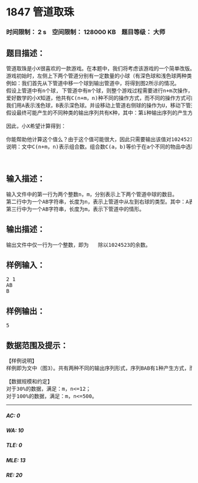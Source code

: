 # 1847 管道取珠   
### 时间限制： 2 s&nbsp;&nbsp;&nbsp;&nbsp;空间限制： 128000 KB&nbsp;&nbsp;&nbsp;&nbsp;题目等级： 大师  
## 题目描述：  

<pre>
管道取珠是小X很喜欢的一款游戏。在本题中，我们将考虑该游戏的一个简单改版。游戏画面如图1所示。
游戏初始时，左侧上下两个管道分别有一定数量的小球（有深色球和浅色球两种类型），而右侧输出管道为空。每一次操作，可以从左侧选择一个管道，并将该管道中最右侧的球推入右边输出管道。
例如：我们首先从下管道中移一个球到输出管道中，将得到图2所示的情况。
假设上管道中有n个球, 下管道中有m个球，则整个游戏过程需要进行n+m次操作，即将所有左侧管道中的球移入输出管道。最终n+m个球在输出管道中从右到左形成输出序列。
爱好数学的小X知道，他共有C(n+m，n)种不同的操作方式，而不同的操作方式可能导致相同的输出序列。举个例子，对于图3所示的游戏情形。
我们用A表示浅色球，B表示深色球。并设移动上管道右侧球的操作为U，移动下管道右侧球的操作为D，则共有C(2+1，1)=3种不同的操作方式，分别为UUD，UDU，DUU；最终在输出管道中形成的输出序列（从右到左）分别为BAB，BBA，BBA。可以发现后两种操作方式将得到同样的输出序列。
假设最终可能产生的不同种类的输出序列共有K种，其中：第i种输出序列的产生方式（即不同的操作方式数目）有ai个。聪明的小X早已知道，
 
因此，小X希望计算得到：
 
你能帮助他计算这个值么？由于这个值可能很大，因此只需要输出该值对1024523的取模即可（即除以1024523的余数）。
说明：文中C(n+m，n)表示组合数。组合数C(a，b)等价于在a个不同的物品中选取b个的选取方案数。
 

</pre>
  
  
## 输入描述：  

<pre>
输入文件中的第一行为两个整数n，m，分别表示上下两个管道中球的数目。
第二行中为一个AB字符串，长度为n，表示上管道中从左到右球的类型。其中：A表示浅色球，B表示深色球。
第三行中为一个AB字符串，长度为m，表示下管道中的情形。
</pre>
  
  
## 输出描述：  

<pre>
输出文件中仅一行为一个整数，即为   除以1024523的余数。
</pre>
  
  
## 样例输入：  

<pre>
2 1
AB
B
</pre>
  
  
## 样例输出：  

<pre>
5
</pre>
  
  
## 数据范围及提示：  

<pre>
【样例说明】
样例即为文中（图3）。共有两种不同的输出序列形式，序列BAB有1种产生方式，而序列BBA有2种产生方式，因此答案为5。
 
【数据规模和约定】
对于30%的数据，满足：m，n<=12；
对于100%的数据，满足：m，n<=500。
</pre>
  
  
***  

##### AC: 0  
##### WA: 10  
##### TLE: 0  
##### MLE: 13  
##### RE: 20  
